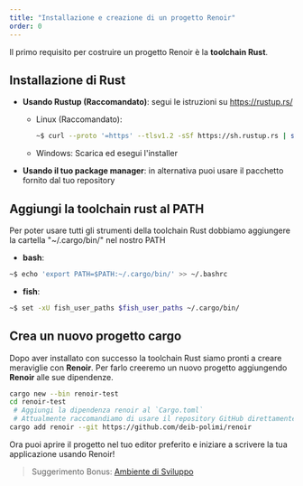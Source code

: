 ```yaml
---
title: "Installazione e creazione di un progetto Renoir"
order: 0
---
```


Il primo requisito per costruire un progetto Renoir è la **toolchain Rust**.

## Installazione di Rust

+ **Usando Rustup (Raccomandato)**: segui le istruzioni su <https://rustup.rs/>
  + Linux (Raccomandato):

    ```bash
    ~$ curl --proto '=https' --tlsv1.2 -sSf https://sh.rustup.rs | sh
    ```

  + Windows: Scarica ed esegui l'installer
+ **Usando il tuo package manager**: in alternativa puoi usare il pacchetto fornito dal tuo repository

## Aggiungi la toolchain rust al PATH

Per poter usare tutti gli strumenti della toolchain Rust dobbiamo aggiungere la cartella "~/.cargo/bin/" nel nostro PATH

+ **bash**:

```bash
~$ echo 'export PATH=$PATH:~/.cargo/bin/' >> ~/.bashrc
```

+ **fish**:

```bash
~$ set -xU fish_user_paths $fish_user_paths ~/.cargo/bin/
```

## Crea un nuovo progetto cargo

Dopo aver installato con successo la toolchain Rust siamo pronti a creare meraviglie con **Renoir**.
Per farlo creeremo un nuovo progetto aggiungendo **Renoir** alle sue dipendenze.

```sh
cargo new --bin renoir-test
cd renoir-test
 # Aggiungi la dipendenza renoir al `Cargo.toml`
 # Attualmente raccomandiamo di usare il repository GitHub direttamente
cargo add renoir --git https://github.com/deib-polimi/renoir
```

Ora puoi aprire il progetto nel tuo editor preferito e iniziare a scrivere la tua applicazione usando Renoir!

> Suggerimento Bonus: [Ambiente di Sviluppo](/book/appendix/editor)